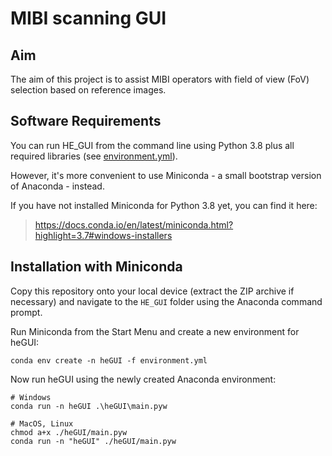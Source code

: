 # MIBI scanning GUI

## Aim
The aim of this project is to assist MIBI operators with field of view (FoV) selection based on reference images.

## Software Requirements
You can run HE_GUI from the command line using Python 3.8 plus all required libraries (see [environment.yml](https://github.com/WEHI-labatlab/HE_GUI/blob/main/environment.yml)).

However, it's more convenient to use Miniconda - a small bootstrap version of Anaconda - instead.

If you have not installed Miniconda for Python 3.8 yet, you can find it here:
> https://docs.conda.io/en/latest/miniconda.html?highlight=3.7#windows-installers

## Installation with Miniconda
Copy this repository onto your local device (extract the ZIP archive if necessary) and navigate to the `HE_GUI` folder using the Anaconda command prompt.

Run Miniconda from the Start Menu and create a new environment for heGUI:
```
conda env create -n heGUI -f environment.yml
```
Now run heGUI using the newly created Anaconda environment:
```
# Windows
conda run -n heGUI .\heGUI\main.pyw

# MacOS, Linux
chmod a+x ./heGUI/main.pyw
conda run -n "heGUI" ./heGUI/main.pyw
```
